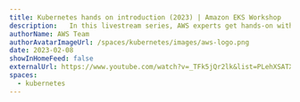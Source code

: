 ```yaml
---
title: Kubernetes hands on introduction (2023) | Amazon EKS Workshop
description:   In this livestream series, AWS experts get hands-on with the all-new EKS Workshop.
authorName: AWS Team
authorAvatarImageUrl: /spaces/kubernetes/images/aws-logo.png
date: 2023-02-08
showInHomeFeed: false
externalUrl: https://www.youtube.com/watch?v=_TFk5jQr2lk&list=PLehXSATXjcQGIctop3ok3xIMB1cUCPYEK&ab_channel=ContainersfromtheCouch
spaces:
  - kubernetes
---
```

